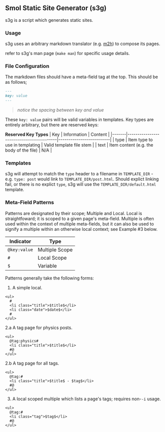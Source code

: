 Smol Static Site Generator (s3g)
----

s3g is a script which generates static sites.

### Usage

s3g uses an arbitrary markdown translator (e.g. [m2h](https://github.com/u20n/m2h)) to compose its pages.

refer to s3g's man page (`make man`) for specific usage details.

### File Configuration
The markdown files should have a meta-field tag at the top. This should be as follows;

```md
---
key: value
---
```
> *notice the spacing between key and value*

These `key: value` pairs will be valid variables in templates. Key types are entirely arbitrary, but there are reserved keys:

**Reserved Key Types**
| Key   | Information                              | Content                  |
|-------|------------------------------------------|--------------------------|
| type  | Item type to use in templating           | Valid template file stem |
| text  | Item content (e.g. the body of the file) | N/A                      |

### Templates
s3g will attempt to match the `type` header to a filename in `TEMPLATE_DIR` - e.g. `type: post` would link to `TEMPLATE_DIR/post.html`. Should explict linking fail, or there is no explict `type`, s3g will use the `TEMPLATE_DIR/default.html` template.

### Meta-Field Patterns

Patterns are designated by their scope; Multiple and Local. Local is straightfoward; it is scoped to a given page's meta-field. Multiple is often used within the context of multiple meta-fields, but it can also be used to signify a multiple within an otherwise local context; see Example #3 below.

| Indicator          | Type           |
|--------------------|----------------|
| `@key:value`       | Multiple Scope |
| `#`                | Local Scope    |
| `$`                | Variable       |

Patterns generally take the following forms:


1. A simple local.
```
<ul>
  #
  <li class="title">$title$</li>
  <li class="date">$date$</li>
  #
</ul>
```

2.a A tag page for physics posts.
```
<ul>
  @tag:physics#
  <li class="title">$title$</li>
  #@
</ul>
```

2.b A tag page for all tags.
```
<ul>
  @tag:#
  <li class="title">$title$ - $tag$</li>
  #@
</ul>
```

3. A local scoped multiple which lists a page's tags; requires non-`-i` usage. 
```
<ul>
  @tag:#
  <li class="tag">$tag$</li>
  #@
</ul>
```
